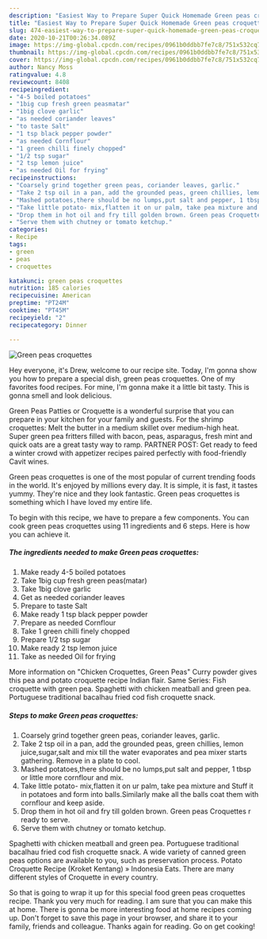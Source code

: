 ```yaml
---
description: "Easiest Way to Prepare Super Quick Homemade Green peas croquettes"
title: "Easiest Way to Prepare Super Quick Homemade Green peas croquettes"
slug: 474-easiest-way-to-prepare-super-quick-homemade-green-peas-croquettes
date: 2020-10-21T00:26:34.089Z
image: https://img-global.cpcdn.com/recipes/0961b0ddbb7fe7c8/751x532cq70/green-peas-croquettes-recipe-main-photo.jpg
thumbnail: https://img-global.cpcdn.com/recipes/0961b0ddbb7fe7c8/751x532cq70/green-peas-croquettes-recipe-main-photo.jpg
cover: https://img-global.cpcdn.com/recipes/0961b0ddbb7fe7c8/751x532cq70/green-peas-croquettes-recipe-main-photo.jpg
author: Nancy Moss
ratingvalue: 4.8
reviewcount: 8408
recipeingredient:
- "4-5 boiled potatoes"
- "1big cup fresh green peasmatar"
- "1big clove garlic"
- "as needed coriander leaves"
- "to taste Salt"
- "1 tsp black pepper powder"
- "as needed Cornflour"
- "1 green chilli finely chopped"
- "1/2 tsp sugar"
- "2 tsp lemon juice"
- "as needed Oil for frying"
recipeinstructions:
- "Coarsely grind together green peas, coriander leaves, garlic."
- "Take 2 tsp oil in a pan, add the grounded peas, green chillies, lemon juice,sugar,salt and mix till the water evaporates and pea mixer starts gathering. Remove in a plate to cool."
- "Mashed potatoes,there should be no lumps,put salt and pepper, 1 tbsp or little more cornflour and mix."
- "Take little potato- mix,flatten it on ur palm, take pea mixture and Stuff it in potatoes and form into balls.Similarly make all the balls coat them with cornflour and keep aside."
- "Drop them in hot oil and fry till golden brown. Green peas Croquettes r ready to serve."
- "Serve them with chutney or tomato ketchup."
categories:
- Recipe
tags:
- green
- peas
- croquettes

katakunci: green peas croquettes 
nutrition: 185 calories
recipecuisine: American
preptime: "PT24M"
cooktime: "PT45M"
recipeyield: "2"
recipecategory: Dinner

---
```



![Green peas croquettes](https://img-global.cpcdn.com/recipes/0961b0ddbb7fe7c8/751x532cq70/green-peas-croquettes-recipe-main-photo.jpg)

Hey everyone, it's Drew, welcome to our recipe site. Today, I'm gonna show you how to prepare a special dish, green peas croquettes. One of my favorites food recipes. For mine, I'm gonna make it a little bit tasty. This is gonna smell and look delicious.

Green Peas Patties or Croquette is a wonderful surprise that you can prepare in your kitchen for your family and guests. For the shrimp croquettes: Melt the butter in a medium skillet over medium-high heat. Super green pea fritters filled with bacon, peas, asparagus, fresh mint and quick oats are a great tasty way to ramp. PARTNER POST: Get ready to feed a winter crowd with appetizer recipes paired perfectly with food-friendly Cavit wines.

Green peas croquettes is one of the most popular of current trending foods in the world. It's enjoyed by millions every day. It is simple, it is fast, it tastes yummy. They're nice and they look fantastic. Green peas croquettes is something which I have loved my entire life.


To begin with this recipe, we have to prepare a few components. You can cook green peas croquettes using 11 ingredients and 6 steps. Here is how you can achieve it.

<!--inarticleads1-->

##### The ingredients needed to make Green peas croquettes:

1. Make ready 4-5 boiled potatoes
1. Take 1big cup fresh green peas(matar)
1. Take 1big clove garlic
1. Get as needed coriander leaves
1. Prepare to taste Salt
1. Make ready 1 tsp black pepper powder
1. Prepare as needed Cornflour
1. Take 1 green chilli finely chopped
1. Prepare 1/2 tsp sugar
1. Make ready 2 tsp lemon juice
1. Take as needed Oil for frying


More information on &#34;Chicken Croquettes, Green Peas&#34; Curry powder gives this pea and potato croquette recipe Indian flair. Same Series: Fish croquette with green pea. Spaghetti with chicken meatball and green pea. Portuguese traditional bacalhau fried cod fish croquette snack. 

<!--inarticleads2-->

##### Steps to make Green peas croquettes:

1. Coarsely grind together green peas, coriander leaves, garlic.
1. Take 2 tsp oil in a pan, add the grounded peas, green chillies, lemon juice,sugar,salt and mix till the water evaporates and pea mixer starts gathering. Remove in a plate to cool.
1. Mashed potatoes,there should be no lumps,put salt and pepper, 1 tbsp or little more cornflour and mix.
1. Take little potato- mix,flatten it on ur palm, take pea mixture and Stuff it in potatoes and form into balls.Similarly make all the balls coat them with cornflour and keep aside.
1. Drop them in hot oil and fry till golden brown. Green peas Croquettes r ready to serve.
1. Serve them with chutney or tomato ketchup.


Spaghetti with chicken meatball and green pea. Portuguese traditional bacalhau fried cod fish croquette snack. A wide variety of canned green peas options are available to you, such as preservation process. Potato Croquette Recipe (Kroket Kentang) » Indonesia Eats. There are many different styles of Croquette in every country. 

So that is going to wrap it up for this special food green peas croquettes recipe. Thank you very much for reading. I am sure that you can make this at home. There is gonna be more interesting food at home recipes coming up. Don't forget to save this page in your browser, and share it to your family, friends and colleague. Thanks again for reading. Go on get cooking!
